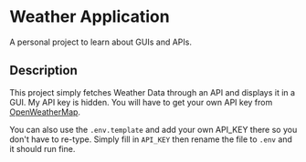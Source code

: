 # Weather Application
A personal project to learn about GUIs and APIs.

## Description
This project simply fetches Weather Data through an API and displays it in a GUI. 
My API key is hidden. You will have to get your own API key from [OpenWeatherMap](https://openweathermap.org/api).

You can also use the `.env.template` and add your own API_KEY there so you don't have to re-type.
Simply fill in `API_KEY` then rename the file to `.env` and it should run fine.